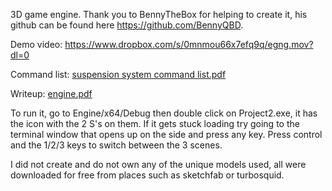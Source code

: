 3D game engine. Thank you to BennyTheBox for helping to create it, his github can be found here https://github.com/BennyQBD. 

Demo video: https://www.dropbox.com/s/0mnmou66x7efq9q/egng.mov?dl=0

Command list: [suspension system command list.pdf](https://github.com/lukinator1/Engine/files/7115045/suspension.system.command.list.pdf)

Writeup: [engine.pdf](https://github.com/lukinator1/Engine/files/7115079/engine.pdf)

To run it, go to Engine/x64/Debug then double click on Project2.exe, it has the icon with the 2 S's on them. If it gets stuck loading try going to the terminal window that opens up on the side and press any key. Press control and the 1/2/3 keys to switch between the 3 scenes. 

I did not create and do not own any of the unique models used, all were downloaded for free from places such as sketchfab or turbosquid. 
